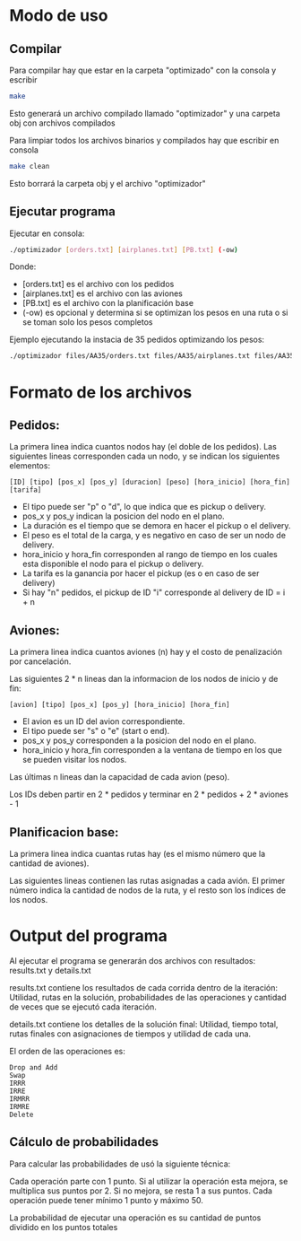 # Modo de uso

## Compilar

Para compilar hay que estar en la carpeta "optimizado" con la consola y escribir

```sh
make
```

Esto generará un archivo compilado llamado "optimizador" y una carpeta obj con archivos compilados

Para limpiar todos los archivos binarios y compilados hay que escribir en consola

```sh
make clean
```

Esto borrará la carpeta obj y el archivo "optimizador"

## Ejecutar programa

Ejecutar en consola:

```sh
./optimizador [orders.txt] [airplanes.txt] [PB.txt] (-ow)
```

Donde:

* [orders.txt] es el archivo con los pedidos
* [airplanes.txt] es el archivo con las aviones
* [PB.txt] es el archivo con la planificación base
* (-ow) es opcional y determina si se optimizan los pesos en una ruta o si se toman solo los pesos completos

Ejemplo ejecutando la instacia de 35 pedidos optimizando los pesos:
```sh
./optimizador files/AA35/orders.txt files/AA35/airplanes.txt files/AA35/PB.txt -ow
```

# Formato de los archivos

## Pedidos:

La primera linea indica cuantos nodos hay (el doble de los pedidos).
Las siguientes lineas corresponden cada un nodo, y se indican los siguientes elementos:

```
[ID] [tipo] [pos_x] [pos_y] [duracion] [peso] [hora_inicio] [hora_fin] [tarifa]
```

* El tipo puede ser "p" o "d", lo que indica que es pickup o delivery.
* pos_x y pos_y indican la posicion del nodo en el plano.
* La duración es el tiempo que se demora en hacer el pickup o el delivery.
* El peso es el total de la carga, y es negativo en caso de ser un nodo de delivery.
* hora_inicio y hora_fin corresponden al rango de tiempo en los cuales esta disponible el nodo para el pickup o delivery.
* La tarifa es la ganancia por hacer el pickup (es o en caso de ser delivery)
* Si hay "n" pedidos, el pickup de ID "i" corresponde al delivery de ID = i + n

## Aviones:

La primera linea indica cuantos aviones (n) hay y el costo de penalización por cancelación.

Las siguientes 2 * n lineas dan la informacion de los nodos de inicio y de fin:

```
[avion] [tipo] [pos_x] [pos_y] [hora_inicio] [hora_fin]
```

* El avion es un ID del avion correspondiente.
* El tipo puede ser "s" o "e" (start o end).
* pos_x y pos_y corresponden a la posicion del nodo en el plano.
* hora_inicio y hora_fin corresponden a la ventana de tiempo en los que se pueden visitar los nodos.

Las últimas n lineas dan la capacidad de cada avion (peso).

Los IDs deben partir en 2 * pedidos y terminar en 2 * pedidos + 2 * aviones - 1

## Planificacion base:

La primera linea indica cuantas rutas hay (es el mismo número que la cantidad de aviones).

Las siguientes lineas contienen las rutas asignadas a cada avión. El primer número indica la cantidad de nodos de la ruta, y el resto son los índices de los nodos.

# Output del programa

Al ejecutar el programa se generarán dos archivos con resultados: results.txt y details.txt

results.txt contiene los resultados de cada corrida dentro de la iteración: Utilidad, rutas en la solución, probabilidades de las operaciones y cantidad de veces que se ejecutó cada iteración.

details.txt contiene los detalles de la solución final: Utilidad, tiempo total, rutas finales con asignaciones de tiempos y utilidad de cada una.

El orden de las operaciones es:

```
Drop and Add
Swap
IRRR
IRRE
IRMRR
IRMRE
Delete
```

## Cálculo de probabilidades

Para calcular las probabilidades de usó la siguiente técnica:

Cada operación parte con 1 punto. Si al utilizar la operación esta mejora, se multiplica sus puntos por 2. Si no mejora, se resta 1 a sus puntos. Cada operación puede tener mínimo 1 punto y máximo 50.

La probabilidad de ejecutar una operación es su cantidad de puntos dividido en los puntos totales
